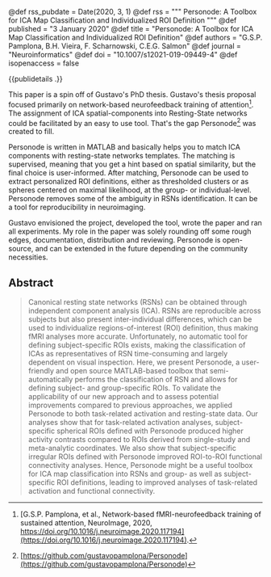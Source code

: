 @def rss_pubdate = Date(2020, 3, 1)
@def rss = """ Personode: A Toolbox for ICA Map Classification and Individualized ROI Definition """
@def published = "3 January 2020"
@def title = "Personode: A Toolbox for ICA Map Classification and Individualized ROI Definition"
@def authors = "G.S.P. Pamplona, B.H. Vieira, F. Scharnowski, C.E.G. Salmon"
@def journal = "Neuroinformatics"
@def doi = "10.1007/s12021-019-09449-4"
@def isopenaccess = false

{{publidetails .}}

This paper is a spin off of Gustavo's PhD thesis.
Gustavo's thesis proposal focused primarily on network-based neurofeedback training of attention[^1].
The assignment of ICA spatial-components into Resting-State networks could be facilitated by an easy to use tool.
That's the gap Personode[^2] was created to fill.

Personode is written in MATLAB and basically helps you to match ICA components with resting-state networks templates.
The matching is supervised, meaning that you get a hint based on spatial similarity, but the final choice is user-informed.
After matching, Personode can be used to extract personalized ROI definitions, either as thresholded clusters or as spheres centered on maximal likelihood, at the group- or individual-level.
Personode removes some of the ambiguity in RSNs identification.
It can be a tool for reproducibility in neuroimaging.

Gustavo envisioned the project, developed the tool, wrote the paper and ran all experiments.
My role in the paper was solely rounding off some rough edges, documentation, distribution and reviewing.
Personode is open-source, and can be extended in the future depending on the community necessities.


## Abstract

> Canonical resting state networks (RSNs) can be obtained through independent component analysis (ICA). RSNs are reproducible across subjects but also present inter-individual differences, which can be used to individualize regions-of-interest (ROI) definition, thus making fMRI analyses more accurate. Unfortunately, no automatic tool for defining subject-specific ROIs exists, making the classification of ICAs as representatives of RSN time-consuming and largely dependent on visual inspection. Here, we present Personode, a user-friendly and open source MATLAB-based toolbox that semi-automatically performs the classification of RSN and allows for defining subject- and group-specific ROIs. To validate the applicability of our new approach and to assess potential improvements compared to previous approaches, we applied Personode to both task-related activation and resting-state data. Our analyses show that for task-related activation analyses, subject-specific spherical ROIs defined with Personode produced higher activity contrasts compared to ROIs derived from single-study and meta-analytic coordinates. We also show that subject-specific irregular ROIs defined with Personode improved ROI-to-ROI functional connectivity analyses.
> Hence, Personode might be a useful toolbox for ICA map classification into RSNs and group- as well as subject-specific ROI definitions, leading to improved analyses of task-related activation and functional connectivity.

[^1]: [G.S.P. Pamplona, et al., Network-based fMRI-neurofeedback training of sustained attention, NeuroImage, 2020, https://doi.org/10.1016/j.neuroimage.2020.117194](https://doi.org/10.1016/j.neuroimage.2020.117194).
[^2]: [https://github.com/gustavopamplona/Personode](https://github.com/gustavopamplona/Personode)